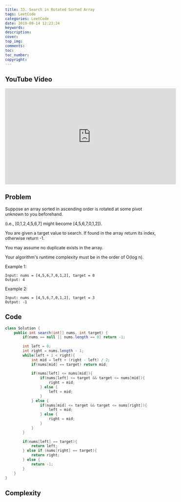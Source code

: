 ```yaml
---
title: 33. Search in Rotated Sorted Array
tags: LeetCode
categories: LeetCode
date: 2019-09-14 12:23:24
keywords:
description:
cover:
top_img:
comments:
toc:
toc_number:
copyright:
---
```

## YouTube Video
<iframe width="560" height="315" src="https://www.youtube.com/embed/vaGN5Cjlrfk" frameborder="0" allow="accelerometer; autoplay; encrypted-media; gyroscope; picture-in-picture" allowfullscreen></iframe>

## Problem
Suppose an array sorted in ascending order is rotated at some pivot unknown to you beforehand.

(i.e., [0,1,2,4,5,6,7] might become [4,5,6,7,0,1,2]).

You are given a target value to search. If found in the array return its index, otherwise return -1.

You may assume no duplicate exists in the array.

Your algorithm's runtime complexity must be in the order of O(log n).

Example 1:
```
Input: nums = [4,5,6,7,0,1,2], target = 0
Output: 4
```
Example 2:
```
Input: nums = [4,5,6,7,0,1,2], target = 3
Output: -1
```

## Code
```java
class Solution {
    public int search(int[] nums, int target) {
        if(nums == null || nums.length == 0) return -1;
        
        int left = 0;
        int right = nums.length - 1;
        while(left + 1 < right){
            int mid = left + (right - left) / 2;
            if(nums[mid] == target) return mid;
            
            if(nums[left] <= nums[mid]){
                if(nums[left] <= target && target <= nums[mid]){
                    right = mid;
                } else {
                    left = mid;
                }
            } else {
                if(nums[mid] <= target && target <= nums[right]){
                    left = mid;
                } else {
                    right = mid;
                }
            }
        }
        
        if(nums[left] == target){
            return left;
        } else if (nums[right] == target){
            return right;
        } else {
            return -1;
        }
    }
}
```

## Complexity
